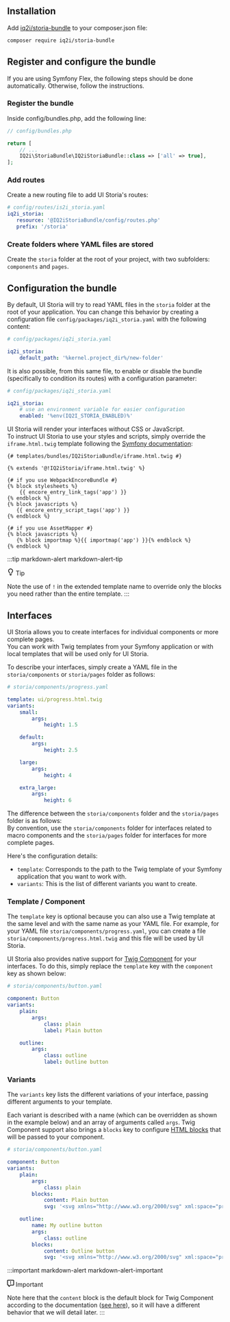## Installation

Add [iq2i/storia-bundle](https://packagist.org/packages/iq2i/storia-bundle) to your composer.json file:

```bash
composer require iq2i/storia-bundle
```

## Register and configure the bundle

If you are using Symfony Flex, the following steps should be done automatically. Otherwise, follow the instructions.

### Register the bundle

Inside config/bundles.php, add the following line:

```php
// config/bundles.php

return [
    // ...
    IQ2i\StoriaBundle\IQ2iStoriaBundle::class => ['all' => true],
];
```

### Add routes

Create a new routing file to add UI Storia's routes:

 ```yaml
# config/routes/is2i_storia.yaml
iq2i_storia:
    resource: '@IQ2iStoriaBundle/config/routes.php'
    prefix: '/storia'
```

### Create folders where YAML files are stored

Create the `storia` folder at the root of your project, with two subfolders: `components` and `pages`.

## Configuration the bundle

By default, UI Storia will try to read YAML files in the `storia` folder at the root of your application.
You can change this behavior by creating a configuration file `config/packages/iq2i_storia.yaml` with the following content:

```yaml
# config/packages/iq2i_storia.yaml

iq2i_storia:
    default_path: '%kernel.project_dir%/new-folder'
```

It is also possible, from this same file, to enable or disable the bundle (specifically to condition its routes) with a configuration parameter:

```yaml
# config/packages/iq2i_storia.yaml

iq2i_storia:
    # use an environment variable for easier configuration
    enabled: '%env(IQ2I_STORIA_ENABLED)%'
```

UI Storia will render your interfaces without CSS or JavaScript.  
To instruct UI Storia to use your styles and scripts, simply override the `iframe.html.twig` template following the [Symfony documentation](https://symfony.com/doc/current/bundles/override.html#templates):

```twig
{# templates/bundles/IQ2iStoriaBundle/iframe.html.twig #}

{% extends '@!IQ2iStoria/iframe.html.twig' %}

{# if you use WebpackEncoreBundle #}
{% block stylesheets %}
    {{ encore_entry_link_tags('app') }}
{% endblock %}
{% block javascripts %}
   {{ encore_entry_script_tags('app') }}
{% endblock %}

{# if you use AssetMapper #}
{% block javascripts %}
   {% block importmap %}{{ importmap('app') }}{% endblock %}
{% endblock %}
```

:::tip markdown-alert markdown-alert-tip
<p class="markdown-alert-title">
    <svg class="octicon octicon-light-bulb mr-2" viewBox="0 0 16 16" version="1.1" width="16" height="16" aria-hidden="true"><path d="M8 1.5c-2.363 0-4 1.69-4 3.75 0 .984.424 1.625.984 2.304l.214.253c.223.264.47.556.673.848.284.411.537.896.621 1.49a.75.75 0 0 1-1.484.211c-.04-.282-.163-.547-.37-.847a8.456 8.456 0 0 0-.542-.68c-.084-.1-.173-.205-.268-.32C3.201 7.75 2.5 6.766 2.5 5.25 2.5 2.31 4.863 0 8 0s5.5 2.31 5.5 5.25c0 1.516-.701 2.5-1.328 3.259-.095.115-.184.22-.268.319-.207.245-.383.453-.541.681-.208.3-.33.565-.37.847a.751.751 0 0 1-1.485-.212c.084-.593.337-1.078.621-1.489.203-.292.45-.584.673-.848.075-.088.147-.173.213-.253.561-.679.985-1.32.985-2.304 0-2.06-1.637-3.75-4-3.75ZM5.75 12h4.5a.75.75 0 0 1 0 1.5h-4.5a.75.75 0 0 1 0-1.5ZM6 15.25a.75.75 0 0 1 .75-.75h2.5a.75.75 0 0 1 0 1.5h-2.5a.75.75 0 0 1-.75-.75Z"></path></svg>
    Tip
</p>

Note the use of `!` in the extended template name to override only the blocks you need rather than the entire template.
:::

## Interfaces

UI Storia allows you to create interfaces for individual components or more complete pages.  
You can work with Twig templates from your Symfony application or with local templates that will be used only for UI Storia.

To describe your interfaces, simply create a YAML file in the `storia/components` or `storia/pages` folder as follows:

```yaml
# storia/components/progress.yaml

template: ui/progress.html.twig
variants:
    small:
        args:
            height: 1.5

    default:
        args:
            height: 2.5

    large:
        args:
            height: 4

    extra_large:
        args:
            height: 6
```

The difference between the `storia/components` folder and the `storia/pages` folder is as follows:  
By convention, use the `storia/components` folder for interfaces related to macro components and the `storia/pages` folder for interfaces for more complete pages.

Here's the configuration details:

* `template`: Corresponds to the path to the Twig template of your Symfony application that you want to work with.
* `variants`: This is the list of different variants you want to create.

### Template / Component

The `template` key is optional because you can also use a Twig template at the same level and with the same name as your YAML file.
For example, for your YAML file `storia/components/progress.yaml`, you can create a file `storia/components/progress.html.twig` and this file will be used by UI Storia.

UI Storia also provides native support for [Twig Component](https://symfony.com/bundles/ux-twig-component/current/index.html) for your interfaces. To do this, simply replace the `template` key with the `component` key as shown below:

```yaml
# storia/components/button.yaml

component: Button
variants:
    plain:
        args:
            class: plain
            label: Plain button

    outline:
        args:
            class: outline
            label: Outline button
```

### Variants

The `variants` key lists the different variations of your interface, passing different arguments to your template.

Each variant is described with a name (which can be overridden as shown in the example below) and an array of arguments called `args`.
Twig Component support also brings a `blocks` key to configure [HTML blocks](https://symfony.com/bundles/ux-twig-component/current/index.html#passing-html-to-components-via-blocks) that will be passed to your component.

```yaml
# storia/components/button.yaml

component: Button
variants:
    plain:
        args:
            class: plain
        blocks:
            content: Plain button
            svg: '<svg xmlns="http://www.w3.org/2000/svg" xml:space="preserve" width="200" height="200" viewBox="0 0 42 42"><path d="M42 20H22V0h-2v20H0v2h20v20h2V22h20z"/></svg>'

    outline:
        name: My outline button 
        args:
            class: outline
        blocks:
            content: Outline button
            svg: '<svg xmlns="http://www.w3.org/2000/svg" xml:space="preserve" width="200" height="200" viewBox="0 0 42 42"><path d="M42 20H22V0h-2v20H0v2h20v20h2V22h20z"/></svg>'
```

:::important markdown-alert markdown-alert-important
<p class="markdown-alert-title">
    <svg class="octicon octicon-report mr-2" viewBox="0 0 16 16" version="1.1" width="16" height="16" aria-hidden="true"><path d="M0 1.75C0 .784.784 0 1.75 0h12.5C15.216 0 16 .784 16 1.75v9.5A1.75 1.75 0 0 1 14.25 13H8.06l-2.573 2.573A1.458 1.458 0 0 1 3 14.543V13H1.75A1.75 1.75 0 0 1 0 11.25Zm1.75-.25a.25.25 0 0 0-.25.25v9.5c0 .138.112.25.25.25h2a.75.75 0 0 1 .75.75v2.19l2.72-2.72a.749.749 0 0 1 .53-.22h6.5a.25.25 0 0 0 .25-.25v-9.5a.25.25 0 0 0-.25-.25Zm7 2.25v2.5a.75.75 0 0 1-1.5 0v-2.5a.75.75 0 0 1 1.5 0ZM9 9a1 1 0 1 1-2 0 1 1 0 0 1 2 0Z"></path></svg>
    Important
</p>

Note here that the `content` block is the default block for Twig Component according to the documentation ([see here](https://symfony.com/bundles/ux-twig-component/current/index.html#passing-html-to-components)), so it will have a different behavior that we will detail later.
:::
